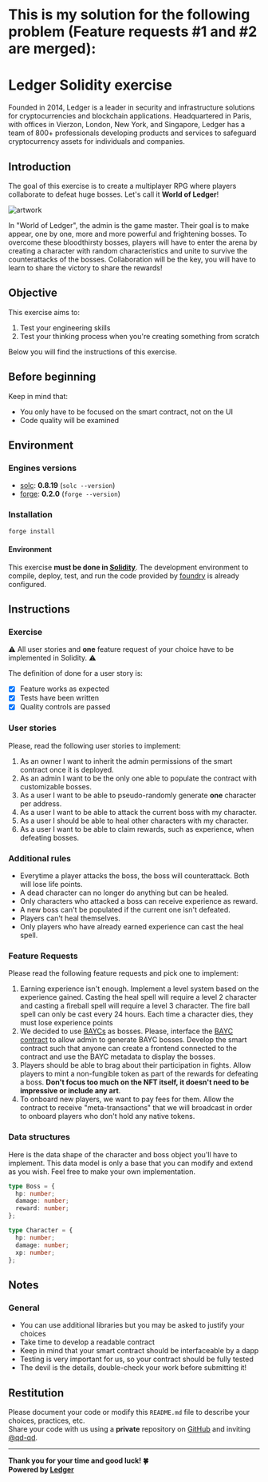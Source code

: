 # This is my solution for the following problem (Feature requests #1 and #2 are merged):

# Ledger Solidity exercise

Founded in 2014, Ledger is a leader in security and infrastructure solutions for cryptocurrencies and blockchain applications. Headquartered in Paris, with offices in Vierzon, London, New York, and Singapore, Ledger has a team of 800+ professionals developing products and services to safeguard cryptocurrency assets for individuals and companies.

## Introduction

The goal of this exercise is to create a multiplayer RPG where players collaborate to defeat huge bosses. Let's call it **World of Ledger**!

![artwork](https://img1.goodfon.com/wallpaper/nbig/a/c0/battle-orc-dwarves-fantasy-art.jpg)

In "World of Ledger", the admin is the game master. Their goal is to make appear, one by one, more and more powerful and frightening bosses. To overcome these bloodthirsty bosses, players will have to enter the arena by creating a character with random characteristics and unite to survive the counterattacks of the bosses. Collaboration will be the key, you will have to learn to share the victory to share the rewards!

## Objective

This exercise aims to:

1. Test your engineering skills
2. Test your thinking process when you're creating something from scratch

Below you will find the instructions of this exercise.

## Before beginning

Keep in mind that:

- You only have to be focused on the smart contract, not on the UI
- Code quality will be examined

## Environment

### Engines versions

- [solc](https://github.com/ethereum/solidity): **0.8.19** (`solc --version`)
- [forge](https://book.getfoundry.sh/forge/): **0.2.0** (`forge --version`)

### Installation

```sh
forge install
```

#### Environment

This exercise **must be done in [Solidity](https://docs.soliditylang.org/)**. The development environment to compile, deploy, test, and run the code provided by [foundry](https://book.getfoundry.sh/) is already configured.

## Instructions

### Exercise

⚠️ All user stories and **one** feature request of your choice have to be implemented in Solidity. ⚠️ <br/>

The definition of done for a user story is:

- [x] Feature works as expected
- [x] Tests have been written
- [x] Quality controls are passed

### User stories

Please, read the following user stories to implement:

1. As an owner I want to inherit the admin permissions of the smart contract once it is deployed.
2. As an admin I want to be the only one able to populate the contract with customizable bosses.
3. As a user I want to be able to pseudo-randomly generate **one** character per address.
4. As a user I want to be able to attack the current boss with my character.
5. As a user I should be able to heal other characters with my character.
6. As a user I want to be able to claim rewards, such as experience, when defeating bosses.

### Additional rules

- Everytime a player attacks the boss, the boss will counterattack. Both will lose life points.
- A dead character can no longer do anything but can be healed.
- Only characters who attacked a boss can receive experience as reward.
- A new boss can't be populated if the current one isn't defeated.
- Players can't heal themselves.
- Only players who have already earned experience can cast the heal spell.

### Feature Requests

Please read the following feature requests and pick one to implement:

1. Earning experience isn't enough. Implement a level system based on the experience gained. Casting the heal spell will require a level 2 character and casting a fireball spell will require a level 3 character. The fire ball spell can only be cast every 24 hours. Each time a character dies, they must lose experience points
2. We decided to use [BAYCs](https://boredapeyachtclub.com/) as bosses. Please, interface the [BAYC contract](https://etherscan.io/token/0xbc4ca0eda7647a8ab7c2061c2e118a18a936f13d) to allow admin to generate BAYC bosses. Develop the smart contract such that anyone can create a frontend connected to the contract and use the BAYC metadata to display the bosses.
3. Players should be able to brag about their participation in fights. Allow players to mint a non-fungible token as part of the rewards for defeating a boss. **Don't focus too much on the NFT itself, it doesn't need to be impressive or include any art**.
4. To onboard new players, we want to pay fees for them. Allow the contract to receive "meta-transactions" that we will broadcast in order to onboard players who don't hold any native tokens.

### Data structures

Here is the data shape of the character and boss object you'll have to implement. This data model is only a base that you can modify and extend as you wish. Feel free to make your own implementation.

```typescript
type Boss = {
  hp: number;
  damage: number;
  reward: number;
};

type Character = {
  hp: number;
  damage: number;
  xp: number;
};
```

## Notes

### General

- You can use additional libraries but you may be asked to justify your choices
- Take time to develop a readable contract
- Keep in mind that your smart contract should be interfaceable by a dapp
- Testing is very important for us, so your contract should be fully tested
- The devil is the details, double-check your work before submitting it!

## Restitution

Please document your code or modify this `README.md` file to describe your choices, practices, etc. <br/>
Share your code with us using a **private** repository on [GitHub](https://github.com/) and inviting [@qd-qd](https://github.com/qd-qd).

---

**Thank you for your time and good luck! 🍀** <br/>
**Powered by [Ledger](https://www.ledger.com/)**
